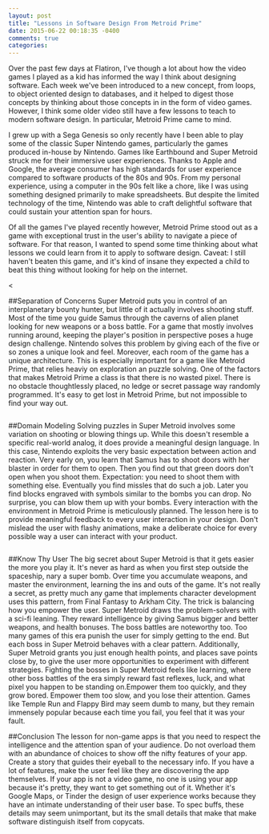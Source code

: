 ```yaml
---
layout: post
title: "Lessons in Software Design From Metroid Prime"
date: 2015-06-22 00:18:35 -0400
comments: true
categories: 
---
```


Over the past few days at Flatiron, I've though a lot about how the video games I played as a kid has informed the way I think about designing software. Each week we've been introduced to a new concept, from loops, to object oriented design to databases, and it helped to digest those concepts by thinking about those concepts in in the form of video games. However, I think some older video still have a few lessons to teach to modern software design. In particular, Metroid Prime came to mind. 

I grew up with a Sega Genesis so only recently have I been able to play some of the classic Super Nintendo games, particularly the games produced in-house by Nintendo. Games like Earthbound and Super Metroid struck me for their immersive user experiences. Thanks to Apple and Google, the average consumer has high standards for user experience compared to software products of the 80s and 90s. From my personal experience, using a computer in the 90s felt like a chore, like I was using something designed primarily to make spreadsheets. But despite the limited technology of the time, Nintendo was able to craft delightful software that could sustain your attention span for hours.

Of all the games I've played recently however, Metroid Prime stood out as a game with exceptional trust in the user's ability to navigate a piece of software. For that reason, I wanted to spend some time thinking about what lessons we could learn from it to apply to software design. Caveat: I still haven't beaten this game, and it's kind of insane they expected a child to beat this thing without looking for help on the internet. 

<<img src="http://static.giantbomb.com/uploads/original/0/2627/575576-metroid_map1.jpg" alt="">

##Separation of Concerns
Super Metroid puts you in control of an interplanetary bounty hunter, but little of it actually involves shooting stuff. Most of the time you guide Samus through the caverns of alien planet looking for new weapons or a boss battle. For a game that mostly involves running around, keeping the player's position in perspective poses a huge design challenge. Nintendo solves this problem by giving each of the five or so zones a unique look and feel. Moreover, each room of the game has a unique architecture. This is especially important for a game like Metroid Prime, that relies heaviy on exploration an puzzle solving. One of the factors that makes Metroid Prime a class is that there is no wasted pixel. There is no obstacle thoughtlessly placed, no ledge or secret passage way randomly programmed. It's easy to get lost in Metroid Prime, but not impossible to find your way out.

<img src="http://resource.mmgn.com/Games/Wii/large/Super-Metroid-5.jpg" alt="">

##Domain Modeling
Solving puzzles in Super Metroid involves some variation on shooting or blowing things up. While this doesn't resemble a specific real-world analog, it does provide a meaningful design language. In this case, Nintendo exploits the very basic expectation between action and reaction. Very early on, you learn that Samus has to shoot doors with her blaster in order for them to open. Then you find out that green doors don't open when you shoot them. Expectation: you need to shoot them with something else. Eventually you find missles that do such a job. Later you find blocks engraved with symbols similar to the bombs you can drop. No surprise, you can blow them up with your bombs. Every interaction with the environment in Metroid Prime is meticulously planned. The lesson here is to provide meaningful feedback to every user interaction in your design. Don't mislead the user with flashy animations, make a deliberate choice for every possible way a user can interact with your product. 

<img src="http://199.101.98.242/media/images/35792-Super_Metroid_(Europe)_(En,Fr,De)-10.jpg" alt="">

##Know Thy User
The big secret about Super Metroid is that it gets easier the more you play it. It's never as hard as when you first step outside the spaceship, nary a super bomb. Over time you accumulate weapons, and master the environment, learning the ins and outs of the game. It's not really a secret, as pretty much any game that implements character development uses this pattern, from Final Fantasy to Arkham City. The trick is balancing how you empower the user. Super Metroid draws the problem-solvers with a sci-fi leaning. They reward intelligence by giving Samus bigger and better weapons, and health bonuses. The boss battles are noteworthy too. Too many games of this era punish the user for simply getting to the end. But each boss in Super Metroid behaves with a clear pattern. Additionally, Super Metroid grants you just enough health points, and places save points close by, to give the user more opportunities to experiment with different strategies. Fighting the bosses in Super Metroid feels like learning, where other boss battles of the era simply reward fast reflexes, luck, and what pixel you happen to be standing on.Empower them too quickly, and they grow bored. Empower them too slow, and you lose their attention. Games like Temple Run and Flappy Bird may seem dumb to many, but they remain immensely popular because each time you fail, you feel that it was your fault. 

##Conclusion
The lesson for non-game apps is that you need to respect the intelligence and the attention span of your audience. Do not overload them with an abundance of choices to show off the nifty features of your app. Create a story that guides their eyeball to the necessary info. If you have a lot of features, make the user feel like they are discovering the app themselves. If your app is not a video game, no one is using your app because it's pretty, they want to get something out of it. Whether it's Google Maps, or Tinder the design of user experience works because they have an intimate understanding of their user base. To spec buffs, these details may seem unimportant, but its the small details that make that make software distinguish itself from copycats.